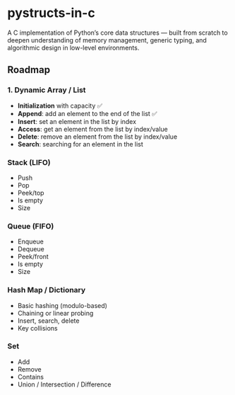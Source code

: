 # pystructs-in-c

A C implementation of Python’s core data structures — built from scratch to deepen understanding of memory management, generic typing, and algorithmic design in low-level environments.

## Roadmap

### 1. Dynamic Array / List

- **Initialization** with capacity ✅
- **Append**: add an element to the end of the list ✅
- **Insert**: set an element in the list by index
- **Access**: get an element from the list by index/value
- **Delete**: remove an element from the list by index/value
- **Search**: searching for an element in the list

### Stack (LIFO)

- Push
- Pop
- Peek/top
- Is empty
- Size

### Queue (FIFO)

- Enqueue
- Dequeue
- Peek/front
- Is empty
- Size

### Hash Map / Dictionary
- Basic hashing (modulo-based)
- Chaining or linear probing
- Insert, search, delete
- Key collisions

### Set

- Add
- Remove
- Contains
- Union / Intersection / Difference